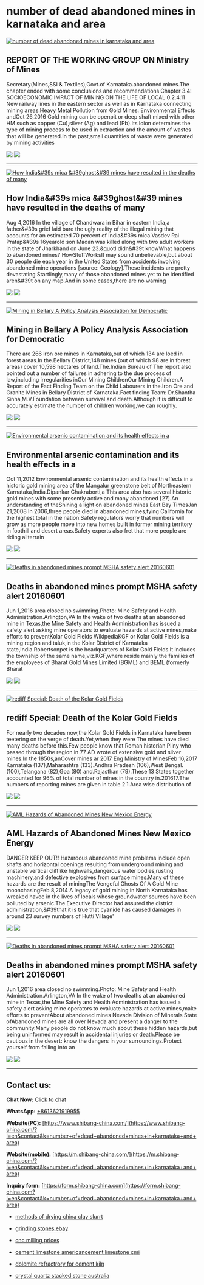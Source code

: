 # number of dead abandoned mines in karnataka and area

<a href="https://swt.shibang-china.com/?l=en&img&k=number+of+dead+abandoned+mines+in+karnataka+and+area" target="_blank">![number of dead abandoned mines in karnataka and area](http://static.shibang-china.com/all-800x300/230.jpg)</a>

## REPORT OF THE WORKING GROUP ON Ministry of Mines
Secretary(Mines,SSI & Textiles),Govt.of Karnataka.abandoned mines.The chapter ended with some conclusions and recommendations.Chapter 3.4: SOCIOECONOMIC IMPACT OF MINING ON THE LIFE OF LOCAL 0.2.4.11 New railway lines in the eastern sector as well as in Karnataka connecting mining areas.Heavy Metal Pollution from Gold Mines: Environmental Effects andOct 26,2016 Gold mining can be openpit or deep shaft mixed with other HM such as copper (Cu),silver (Ag) and lead (Pb).Its loion determines the type of mining process to be used in extraction and the amount of wastes that will be generated.In the past,small quantities of waste were generated by mining activities


<a href="https://whatsapp.shibangsoft.com/WhatsApp.php" target="_blank" title="WhatsApp">![](http://static.shibang-china.com/icon/whatsapp.png)</a> <a href="https://swt.shibang-china.com/?l=en&icon&k=number+of+dead+abandoned+mines+in+karnataka+and+area" target="_blank">![](http://static.shibang-china.com/icon/chat-en.png)</a>

---

<a href="https://swt.shibang-china.com/?l=en&img&k=number+of+dead+abandoned+mines+in+karnataka+and+area" target="_blank">![How India&#39s mica &#39ghost&#39 mines have resulted in the deaths of many](http://static.shibang-china.com/all-800x300/73.jpg)</a>

## How India&#39s mica &#39ghost&#39 mines have resulted in the deaths of many
Aug 4,2016 In the village of Chandwara in Bihar in eastern India,a father&#39s grief laid bare the ugly reality of the illegal mining that accounts for an estimated 70 percent of India&#39s mica.Vasdev Rai Pratap&#39s 16yearold son Madan was killed along with two adult workers in the state of Jharkhand on June 23.&quotI didn&#39t knowWhat happens to abandoned mines? HowStuffWorksIt may sound unbelievable,but about 30 people die each year in the United States from accidents involving abandoned mine operations [source: Geology].These incidents are pretty devastating Startlingly,many of those abandoned mines yet to be identified aren&#39t on any map.And in some cases,there are no warning


<a href="https://whatsapp.shibangsoft.com/WhatsApp.php" target="_blank" title="WhatsApp">![](http://static.shibang-china.com/icon/whatsapp.png)</a> <a href="https://swt.shibang-china.com/?l=en&icon&k=number+of+dead+abandoned+mines+in+karnataka+and+area" target="_blank">![](http://static.shibang-china.com/icon/chat-en.png)</a>

---

<a href="https://swt.shibang-china.com/?l=en&img&k=number+of+dead+abandoned+mines+in+karnataka+and+area" target="_blank">![Mining in Bellary A Policy Analysis Association for Democratic](http://static.shibang-china.com/all-800x300/392.jpg)</a>

## Mining in Bellary A Policy Analysis Association for Democratic
There are 266 iron ore mines in Karnataka,out of which 134 are loed in forest areas.In the.Bellary District,148 mines (out of which 98 are in forest areas) cover 10,598 hectares of land.The.Indian Bureau of The report also pointed out a number of failures in adhering to the due process of law,including irregularities inOur Mining ChildrenOur Mining Children.A Report of the Fact Finding Team on the Child Labourers in the.Iron Ore and Granite Mines in Bellary District of Karnataka.Fact finding Team: Dr.Shantha Sinha,M.V.Foundation between survival and death.Although it is difficult to accurately estimate the number of children working,we can roughly.


<a href="https://whatsapp.shibangsoft.com/WhatsApp.php" target="_blank" title="WhatsApp">![](http://static.shibang-china.com/icon/whatsapp.png)</a> <a href="https://swt.shibang-china.com/?l=en&icon&k=number+of+dead+abandoned+mines+in+karnataka+and+area" target="_blank">![](http://static.shibang-china.com/icon/chat-en.png)</a>

---

<a href="https://swt.shibang-china.com/?l=en&img&k=number+of+dead+abandoned+mines+in+karnataka+and+area" target="_blank">![Environmental arsenic contamination and its health effects in a](http://static.shibang-china.com/all-800x300/1114.jpg)</a>

## Environmental arsenic contamination and its health effects in a
Oct 11,2012 Environmental arsenic contamination and its health effects in a historic gold mining area of the Mangalur greenstone belt of Northeastern Karnataka,India.Dipankar Chakraborti,a This area also has several historic gold mines with some presently active and many abandoned [27].An understanding of theShining a light on abandoned mines East Bay TimesJan 21,2008 In 2006,three people died in abandoned mines,tying California for the highest total in the nation.Safety regulators worry that numbers will grow as more people move into new homes built in former mining territory in foothill and desert areas.Safety experts also fret that more people are riding allterrain


<a href="https://whatsapp.shibangsoft.com/WhatsApp.php" target="_blank" title="WhatsApp">![](http://static.shibang-china.com/icon/whatsapp.png)</a> <a href="https://swt.shibang-china.com/?l=en&icon&k=number+of+dead+abandoned+mines+in+karnataka+and+area" target="_blank">![](http://static.shibang-china.com/icon/chat-en.png)</a>

---

<a href="https://swt.shibang-china.com/?l=en&img&k=number+of+dead+abandoned+mines+in+karnataka+and+area" target="_blank">![Deaths in abandoned mines prompt MSHA safety alert 20160601](http://static.shibang-china.com/all-800x300/1222.jpg)</a>

## Deaths in abandoned mines prompt MSHA safety alert 20160601
Jun 1,2016 area closed no swimming.Photo: Mine Safety and Health Administration.Arlington,VA In the wake of two deaths at an abandoned mine in Texas,the Mine Safety and Health Administration has issued a safety alert asking mine operators to evaluate hazards at active mines,make efforts to preventKolar Gold Fields WikipediaKGF or Kolar Gold Fields is a mining region and taluk,in the Kolar District of Karnataka state,India.Robertsonpet is the headquarters of Kolar Gold Fields.It includes the township of the same name,viz.KGF,where reside mainly the families of the employees of Bharat Gold Mines Limited (BGML) and BEML (formerly Bharat


<a href="https://whatsapp.shibangsoft.com/WhatsApp.php" target="_blank" title="WhatsApp">![](http://static.shibang-china.com/icon/whatsapp.png)</a> <a href="https://swt.shibang-china.com/?l=en&icon&k=number+of+dead+abandoned+mines+in+karnataka+and+area" target="_blank">![](http://static.shibang-china.com/icon/chat-en.png)</a>

---

<a href="https://swt.shibang-china.com/?l=en&img&k=number+of+dead+abandoned+mines+in+karnataka+and+area" target="_blank">![rediff Special: Death of the Kolar Gold Fields](http://static.shibang-china.com/all-800x300/717.jpg)</a>

## rediff Special: Death of the Kolar Gold Fields
For nearly two decades now,the Kolar Gold Fields in Karnataka have been teetering on the verge of death.Yet,when they were The mines have died many deaths before this.Few people know that Roman historian Pliny who passed through the region in 77 AD wrote of extensive gold and silver mines.In the 1850s,anCover mines ar 2017 Eng Ministry of MinesFeb 16,2017 Karnataka (137),Maharashtra (133).Andhra Pradesh (106),West Bengal.(100),Telangana (82),Goa (80) and.Rajasthan (79).These 13 States together accounted for 96% of total number of mines in the country in.201617.The numbers of reporting mines are given in table 2.1.Area wise distribution of


<a href="https://whatsapp.shibangsoft.com/WhatsApp.php" target="_blank" title="WhatsApp">![](http://static.shibang-china.com/icon/whatsapp.png)</a> <a href="https://swt.shibang-china.com/?l=en&icon&k=number+of+dead+abandoned+mines+in+karnataka+and+area" target="_blank">![](http://static.shibang-china.com/icon/chat-en.png)</a>

---

<a href="https://swt.shibang-china.com/?l=en&img&k=number+of+dead+abandoned+mines+in+karnataka+and+area" target="_blank">![AML Hazards of Abandoned Mines New Mexico Energy](http://static.shibang-china.com/all-800x300/867.jpg)</a>

## AML Hazards of Abandoned Mines New Mexico Energy
DANGER KEEP OUT!! Hazardous abandoned mine problems include open shafts and horizontal openings resulting from underground mining and unstable vertical clifflike highwalls,dangerous water bodies,rusting machinery,and defective explosives from surface mines.Many of these hazards are the result of miningThe Vengeful Ghosts Of A Gold Mine moonchasingFeb 8,2014 A legacy of gold mining in North Karnataka has wreaked havoc in the lives of locals whose groundwater sources have been polluted by arsenic.The Executive Director had assured the district administration,&#39that it is true that cyanide has caused damages in around 23 survey numbers of Hutti Village'


<a href="https://whatsapp.shibangsoft.com/WhatsApp.php" target="_blank" title="WhatsApp">![](http://static.shibang-china.com/icon/whatsapp.png)</a> <a href="https://swt.shibang-china.com/?l=en&icon&k=number+of+dead+abandoned+mines+in+karnataka+and+area" target="_blank">![](http://static.shibang-china.com/icon/chat-en.png)</a>

---

<a href="https://swt.shibang-china.com/?l=en&img&k=number+of+dead+abandoned+mines+in+karnataka+and+area" target="_blank">![Deaths in abandoned mines prompt MSHA safety alert 20160601](http://static.shibang-china.com/all-800x300/238.jpg)</a>

## Deaths in abandoned mines prompt MSHA safety alert 20160601
Jun 1,2016 area closed no swimming.Photo: Mine Safety and Health Administration.Arlington,VA In the wake of two deaths at an abandoned mine in Texas,the Mine Safety and Health Administration has issued a safety alert asking mine operators to evaluate hazards at active mines,make efforts to preventAbout abandoned mines Nevada Division of Minerals State ofAbandoned mines are all over Nevada and present a danger to the community.Many people do not know much about these hidden hazards,but being uninformed may result in accidental injuries or death.Please be cautious in the desert: know the dangers in your surroundings.Protect yourself from falling into an


<a href="https://whatsapp.shibangsoft.com/WhatsApp.php" target="_blank" title="WhatsApp">![](http://static.shibang-china.com/icon/whatsapp.png)</a> <a href="https://swt.shibang-china.com/?l=en&icon&k=number+of+dead+abandoned+mines+in+karnataka+and+area" target="_blank">![](http://static.shibang-china.com/icon/chat-en.png)</a>

---
## Contact us:

**Chat Now:** [Click to chat](https://swt.shibang-china.com?l=en&contact&k=number+of+dead+abandoned+mines+in+karnataka+and+area)

**WhatsApp:**  [+8613621919955](https://whatsapp.shibangsoft.com/WhatsApp.php)

**Website(PC):** [https://www.shibang-china.com/](https://www.shibang-china.com/?l=en&contact&k=number+of+dead+abandoned+mines+in+karnataka+and+area)

**Website(mobile):** [https://m.shibang-china.com/](https://m.shibang-china.com/?l=en&contact&k=number+of+dead+abandoned+mines+in+karnataka+and+area)

**Inquiry form:** [https://form.shibang-china.com](https://form.shibang-china.com?l=en&contact&k=number+of+dead+abandoned+mines+in+karnataka+and+area)

* [methods of drying china clay slurrt](../123/methods%20of%20drying%20china%20clay%20slurrt.md)

* [grinding stones ebay](../122/grinding%20stones%20ebay.md)

* [cnc milling prices](../118/cnc%20milling%20prices.md)

* [cement limestone americancement limestone cmi](../112/cement%20limestone%20americancement%20limestone%20cmi.md)

* [dolomite refractrory for cement kiln](../113/dolomite%20refractrory%20for%20cement%20kiln.md)

* [crystal quartz stacked stone australia](../121/crystal%20quartz%20stacked%20stone%20australia.md)